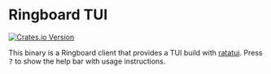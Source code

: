 # Ringboard TUI

<a href="https://crates.io/crates/clipboard-history-tui">![Crates.io Version](https://img.shields.io/crates/v/clipboard-history-tui)</a>

This binary is a Ringboard client that provides a TUI build with
[ratatui](https://github.com/ratatui-org/ratatui). Press <kbd>?</kbd> to show the help bar with
usage instructions.
